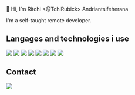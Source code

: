 👋 Hi, I’m Ritchi <@TchiRubick> Andriantsifeherana

I'm a self-taught remote developer.

## Langages and technologies i use
![](https://img.shields.io/badge/-php-informational?style=flat&logo=php&logoColor=white&color=6aa6f8)
![](https://img.shields.io/badge/-javascript-white?style=flat&logo=javascript&logoColor=black&color=f5e61d)
![](https://img.shields.io/badge/-mysql-white?style=flat&logo=mysql&logoColor=white&color=1d9bf5)
![](https://img.shields.io/badge/-docker-white?style=flat&logo=docker&logoColor=white&color=287cb8)
![](https://img.shields.io/badge/-react-white?style=flat&logo=react&logoColor=white&color=28a89c)
![](https://img.shields.io/badge/-vue-white?style=flat&logo=vue.js&logoColor=white&color=28a89c)
![](https://img.shields.io/badge/-node-white?style=flat&logo=node.js&logoColor=white&color=0be016)
![](https://img.shields.io/badge/-aws-white?style=flat&logo=amazon-aws&logoColor=white&color=e0a00b)


## Contact
![](https://img.shields.io/badge/-gmail-white?style=flat&logo=gmail&logoColor=white&color=e02b0b&link=mailto:tchi.devica@gmail.com)
